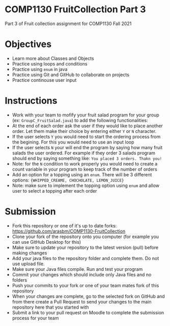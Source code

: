 # COMP1130 FruitCollection Part 3
Part 3 of Fruit collection assignment for COMP1130 Fall 2021

# Objectives
* Learn more about Classes and Objects 
* Practice using loops and conditions
* Practice using `enum` in java
* Practice using Git and GitHub to collaborate on projects
* Practice continouse user input

# Instructions
* Work with your team to mofify your fruit salad program for your group (ex: `GroupC_FruitSalad.java`) to add the following functionalities:
* At the end of each order ask the user if they would like to place another order. Let them make their choice by entering either `Y` or `N` character.
* If the user selects `Y` you would need to start the ordering process from the begining. For this you would need to use an input loop
* If the user selects `N` your will end the program by saying how many fruit salads the user ordered. For example if they order 3 salads program should end by saying something like: `You placed 3 orders. Thakn you!`
* Note: for the `N` condition to work properly you would need to create a count variable in your program to keep track of the number of orders
* Add an option for a topping using an `enum`. There will be 3 different options: `{WHIPPED_CREAME, CHOCHOLATE, LEMON_JUICE}`
* Note: make sure to implement the topping option using `enum` and allow user to select a topping after each order

# Submission

* Fork this repository or one of it's up to date forks: https://github.com/arasbm/COMP1130-FruitCollection
* Clone your fork of the repository onto you computer (for example you can use GitHub Desktop for this)
* Make sure to update your repository to the latest version (pull) before making changes
* Add your java files to the repository folder and complete them. Do not use upload file.
* Make sure your Java files compile. Run and test your program
* Commit your changes which should include only Java files and no folders
* Push your commits to your fork or one of your team mates fork of this repository
* When your changes are complete, go to the selected fork on GitHub and from there create a Pull Request to send your changes to the main repository here that you
started with
* Submit a link to your pull request on Moodle to complete the submission process for your team


